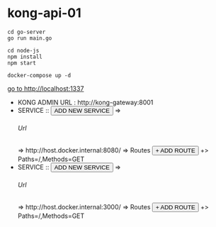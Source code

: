 # kong-api-01

```start go-service
cd go-server
go run main.go
```

```start node-js
cd node-js
npm install
npm start
```

```start kong
docker-compose up -d
```

<a href="http://localhost:1337"> go to http://localhost:1337 </a>

<ul>
<li>KONG ADMIN URL : http://kong-gateway:8001</li>
<li>SERVICE :: <button>ADD NEW SERVICE</button> => <h6>Url</h6> => http://host.docker.internal:8080/ => Routes <button>+ ADD ROUTE</button> +> Paths=/,Methods=GET</li>
<li>SERVICE :: <button>ADD NEW SERVICE</button> => <h6>Url</h6> => http://host.docker.internal:3000/ => Routes <button>+ ADD ROUTE</button> +> Paths=/,Methods=GET</li>
</ul>
